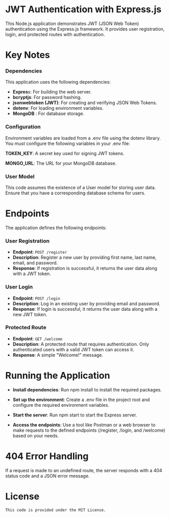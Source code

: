 # **JWT Authentication with Express.js**

This Node.js application demonstrates JWT (JSON Web Token) authentication using the Express.js framework. It provides user registration, login, and protected routes with authentication.

# **Key Notes**

### Dependencies
This application uses the following dependencies:

* **Expres**s: For building the web server.
* **bcryptjs**: For password hashing.
* **jsonwebtoken (JWT)**: For creating and verifying JSON Web Tokens.
* **dotenv**: For loading environment variables.
* **MongoDB** : For database storage.

### Configuration

Environment variables are loaded from a .env file using the dotenv library. You must configure the following variables in your .env file:

**TOKEN_KEY**: A secret key used for signing JWT tokens.

**MONGO_URL**: The URL for your MongoDB database.

### User Model

This code assumes the existence of a User model for storing user data. Ensure that you have a corresponding database schema for users.

# **Endpoints**
The application defines the following endpoints:

### User Registration
* **Endpoint**: `POST /register`
* **Description**: Register a new user by providing first name, last name, email, and password.
* **Response**: If registration is successful, it returns the user data along with a JWT token.

### User Login
* **Endpoint**: `POST /login`
* **Description**: Log in an existing user by providing email and password.
* **Response**: If login is successful, it returns the user data along with a new JWT token.

### Protected Route
* **Endpoint**: `GET /welcome`
* **Description**: A protected route that requires authentication. Only authenticated users with a valid JWT token can access it.
* **Response**: A simple "Welcome!" message.

# **Running the Application**

* **Install dependencies**: Run npm install to install the required packages.

* **Set up the environment**: Create a .env file in the project root and configure the required environment variables.

* **Start the server**: Run npm start to start the Express server.

* **Access the endpoints**: Use a tool like Postman or a web browser to make requests to the defined endpoints (/register, /login, and /welcome) based on your needs.

# **404 Error Handling**
If a request is made to an undefined route, the server responds with a 404 status code and a JSON error message.

# **License**
    This code is provided under the MIT License.
